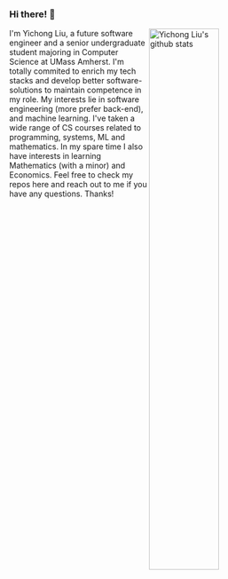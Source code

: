### Hi there! 👋 

<p>

<a>

  <a href="https://github.com/YiChong-Liu">    <img width="50%" height="50%" align="right" alt="Yichong Liu's github stats" src="https://github-readme-stats.vercel.app/api?username=YiChong-Liu&hide_border=true&show_icons=true&count_private=true&include_all_commits=true" />  </a>

  </a>

I'm Yichong Liu, a future software engineer and a senior undergraduate student majoring in Computer Science at UMass Amherst. I'm totally commited to enrich my tech stacks and develop better software-solutions to maintain competence in my role. My interests lie in software engineering (more prefer back-end), and machine learning. I've taken a wide range of CS courses related to programming, systems, ML and mathematics. In my spare time I also have interests in learning Mathematics (with a minor) and Economics. Feel free to check my repos here and reach out to me if you have any questions. Thanks!
</p>